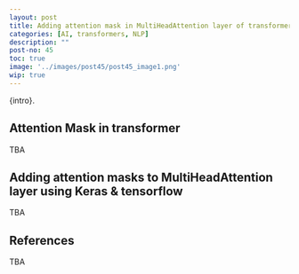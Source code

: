 ```yaml
---
layout: post
title: Adding attention mask in MultiHeadAttention layer of transformer using Keras and Tensorflow
categories: [AI, transformers, NLP]
description: ""
post-no: 45
toc: true
image: '../images/post45/post45_image1.png'
wip: true
---
```




{intro}.

## Attention Mask in transformer
TBA

## Adding attention masks to MultiHeadAttention layer using Keras & tensorflow
TBA

## References
TBA
